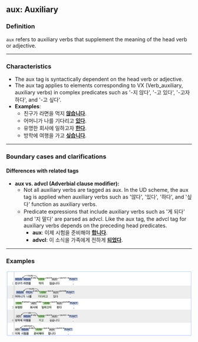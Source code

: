 ## aux: Auxiliary

### Definition
`aux` refers to auxiliary verbs that supplement the meaning of the head verb or adjective.

---

### Characteristics
- The aux tag is syntactically dependent on the head verb or adjective.  
- The aux tag applies to elements corresponding to VX (Verb_auxiliary, auxiliary verbs) in complex predicates such as '-지 않다', '-고 있다', '-고자 하다', and '-고 싶다'.
- **Examples**:  
    - 친구가 라면을 먹지 <ins>**않습니다**</ins>.  
    - 어머니가 나를 기다리고 <ins>**있다**</ins>.  
    - 유명한 회사에 일하고자 <ins>**한다**</ins>.  
    - 방학에 여행을 가고 <ins>**싶습니다**</ins>.  

---

### Boundary cases and clarifications

#### Differences with related tags
- **aux vs. advcl (Adverbial clause modifier):**  
  - Not all auxiliary verbs are tagged as aux. In the UD scheme, the aux tag is applied when auxiliary verbs such as '않다', '있다', '하다', and '싶다' function as auxiliary verbs.
  - Predicate expressions that include auxiliary verbs such as '게 되다' and '지 말다' are parsed as advcl. Like the aux tag, the advcl tag for auxiliary verbs depends on the preceding head predicates.
    - **aux**: 이제 시험을 준비해야 <ins>**합니다**</ins>.  
    - **advcl**: 이 소식을 가족에게 전하게 <ins>**되었다**</ins>.  

---

### Examples
![aux Example](aux.png)